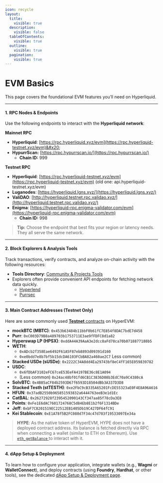 ```yaml
---
icon: recycle
layout:
  title:
    visible: true
  description:
    visible: false
  tableOfContents:
    visible: true
  outline:
    visible: true
  pagination:
    visible: true
---
```


# EVM Basics

This page covers the foundational EVM features you’ll need on Hyperliquid.

***

#### 1. RPC Nodes & Endpoints

Use the following endpoints to interact with the **Hyperliquid network**:

**Mainnet RPC**

* **Hyperliquid**: [https://rpc.hyperliquid.xyz/evm](https://rpc.hyperliquid-testnet.xyz/evm)&#x20;
* **HypurrScan:** [https://rpc.hypurrscan.io/](https://rpc.hypurrscan.io/)
  * **Chain ID:** 999

**Testnet RPC**

* **Hyperliquid**: [https://rpc.hyperliquid-testnet.xyz/evm](https://rpc.hyperliquid-testnet.xyz/evm) (old one: api.hyperliquid-testnet.xyz/evm)
* **Luganodes**: [https://hyperliquid.lgns.xyz/](https://hyperliquid.lgns.xyz/)
* **ValiDAO**: [http://hyperliquid.testnet.rpc.validao.xyz/](http://hyperliquid.testnet.rpc.validao.xyz/)
* **Enigma**: [https://hyperliquid-rpc.enigma-validator.com/evm](https://hyperliquid-rpc.enigma-validator.com/evm)
  * **Chain ID:** 998

> **Tip:** Choose the endpoint that best fits your region or latency needs. They all serve the same network.

***

#### 2. Block Explorers & Analysis Tools

Track transactions, verify contracts, and analyze on-chain activity with the following resources:

* **Tools Directory**: [Community & Projects Tools](../../../../ecosystem/projects/tools.md)
* Explorers often provide convenient API endpoints for fetching network data quickly.
  * [Hyperlend](https://explorer.hyperlend.finance/api-docs)
  * [Purrsec](https://testnet.purrsec.com/api/introduction)

***

#### 3. Main Contract Addresses (Testnet Only)

Here are some commonly used [**Testnet** contracts](https://explorer.hyperlend.finance/tokens?type=ERC-20) on HyperEVM:

* **mockBTC (MBTC)**: `0x453b63484b11bbF0b61fC7E854f8DAC7bdE7d458`
* **Purr**: `0xC003D79B8a489703b1753711E3ae9fFDFC8d1a82`
* **Hyperswap LP (HPSX)**: `0xddA44A39AaA3e2dcc8aFd78ca70b0718877188b5`
* **WETH**:
  * `0xADcb2f358Eae6492F61A5F87eb8893d09391d160`
  * `0xe0bdd7e8b7bf5b15dcDA6103FCbBA82a460ae2C7` Less common)&#x20;
* **Stacked USDe (sUSDe)**: `0x2222C34A8dd4Ea29743bf8eC4fF165E059839782`
* **USDC**:
  * `0x6fDbAF3102eFC67ceE53EeFA4197BE36c8E1A094`
  * (Less common) `0x24ac48bf01fd6CB1C3836D08b3EdC70a9C4380cA`
* **SolvBTC**: `0x4B85aCF84b2593D67f6593D18504dBb3A337D3D8`
* **Stacked Testh (stTESTH)**: `0xe2FbC9cB335A65201FcDE55323aE0F4E8A96A616`
* **HFUN**: `0x37adB2550b965851593832a6444763eeB3e1d1Ec`
* **CatBAL**: `0x26272928f2395452090143Cf347aa85f78cDa3E8`
* **Points**: `0xFe1E6dAC7601724768C5d84Eb8E1b2f6F1314BDe`
* **Jeff**: `0xbF7C8201519EC22512EB1405Db19C427DF64fC91`
* **Kei Stablecoin**: `0xE1A78f5B2FC080d7F34c47d703f19533097Ee34a`

> **HYPE**: As the native token of HyperEVM, HYPE does not have a deployed contract address. Its balance is fetched directly via RPC when connecting a wallet (similar to ETH on Ethereum). Use [`eth_getBalance` ](https://docs.blockscout.com/devs/apis/rpc/eth-rpc)to interact with it.

***

#### 4. dApp Setup & Deployment

To learn how to configure your application, integrate wallets (e.g., **Wagmi** or **WalletConnect**), and deploy contracts (using **Foundry**, **Hardhat**, or other tools), see the dedicated [dApp Setup & Deployment page](dapp-setup.md).
